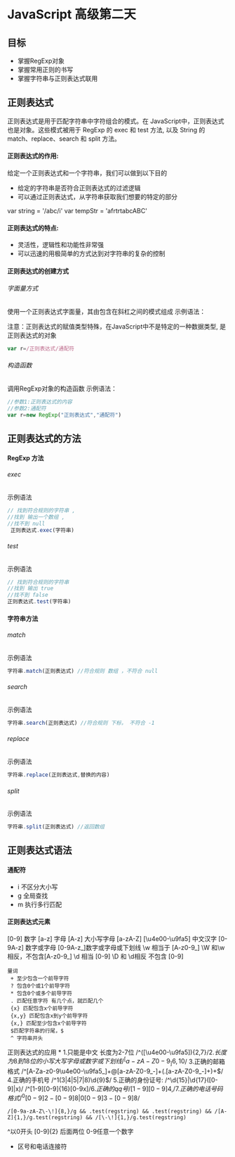 # JavaScript 高级第二天

## 目标
* 掌握RegExp对象
* 掌握常用正则的书写
* 掌握字符串与正则表达式联用


## 正则表达式
正则表达式是用于匹配字符串中字符组合的模式。在 JavaScript中，正则表达式也是对象。这些模式被用于 RegExp 的 exec 和 test 方法, 以及 String 的 match、replace、search 和 split 方法。

#### 正则表达式的作用:
给定一个正则表达式和一个字符串，我们可以做到以下目的
* 给定的字符串是否符合正则表达式的过滤逻辑
* 可以通过正则表达式，从字符串获取我们想要的特定的部分

var string = '/abc/i'
var tempStr = 'afrtrtabcABC'

#### 正则表达式的特点:
* 灵活性，逻辑性和功能性非常强
* 可以迅速的用极简单的方式达到对字符串的复杂的控制


#### 正则表达式的创建方式
###### 字面量方式
使用一个正则表达式字面量，其由包含在斜杠之间的模式组成
示例语法：

注意：正则表达式的赋值类型特殊，在JavaScript中不是特定的一种数据类型, 是正则表达式的对象

```JavaScript
var r=/正则表达式/通配符
```

###### 构造函数
调用RegExp对象的构造函数
示例语法：

```JavaScript
//参数1:正则表达式的内容
//参数2:通配符
var r=new RegExp("正则表达式","通配符")
```

## 正则表达式的方法
#### RegExp 方法
###### exec
示例语法

```JavaScript
// 找到符合规则的字符串 ,
//找到 输出一个数组 ,
//找不到 null
 正则表达式.exec(字符串)
```

###### test
示例语法

```JavaScript
// 找到符合规则的字符串
//找到 输出 true
//找不到 false
正则表达式.test(字符串)
```

#### 字符串方法

###### match
示例语法

```JavaScript
字符串.match(正则表达式) //符合规则 数组 ，不符合 null
```

###### search
示例语法

```JavaScript
字符串.search(正则表达式) //符合规则 下标， 不符合 -1
```

###### replace
示例语法

```JavaScript
字符串.replace(正则表达式,替换的内容)
```

###### split
示例语法

```JavaScript
字符串.split(正则表达式) //返回数组
```

## 正则表达式语法
#### 通配符
* i 不区分大小写
* g 全局查找
* m 执行多行匹配


#### 正则表达式元素
  [0-9] 数字
	[a-z] 字母
	[A-z] 大小写字母  [a-zA-Z]
	[\u4e00-\u9fa5] 中文汉字
	[0-9A-z] 数字或字母
	[0-9A-z_]数字或字母或下划线
	\w 相当于 [A-z0-9_]
	\W 和\w 相反，不包含[A-z0-9_]
	\d 相当 [0-9]
	\D 和 \d相反 不包含 [0-9]

	量词
	 + 至少包含一个前导字符
	 ? 包含0个或1个前导字符
	 * 包含0个或多个前导字符
	 . 匹配任意字符 有几个点，就匹配几个
	 {x} 匹配包含x个前导字符
	 {x,y} 匹配包含x到y个前导字符
	 {x,} 匹配至少包含x个前导字符
	 $匹配字符串的行尾，$
	 ^ 字符串开头

正则表达式的应用
	* 1.只能是中文 长度为2-7位
		 /^([\u4e00-\u9fa5]){2,7}$/
	 2.长度为8到18位的小写大写字母或数字或下划线
		/^[a-zA-Z0-9_]{6,10}$/
	 3.正确的邮箱格式
		/^[A-Za-z0-9\u4e00-\u9fa5_]+@[a-zA-Z0-9_-]+(\.[a-zA-Z0-9_-]+)+$/
	  4.正确的手机号
		/^1(3|4|5|7|8)\d{9}$/
	  5.正确的身份证号:
		/^\d{15}|\d{17}([0-9]|x)/
		/^[1-9][0-9]{16}[0-9x]$/
	  6.正确的qq号
		/[1-9][0-9]{4,}/
	 7.正确的电话号码格式
		/^0[0-9]{2}-[0-9]{8}|0[0-9]{3}-[0-9]{8}$/

    /[0-9a-zA-Z\-\!]{8,}/g && .test(regstring) && .test(regstring) && /[A-Z]{1,}/g.test(regstring) && /[\-\!]{1,}/g.test(regstring)

^以0开头
[0-9]{2}  后面两位 0-9任意一个数字
- 区号和电话连接符
